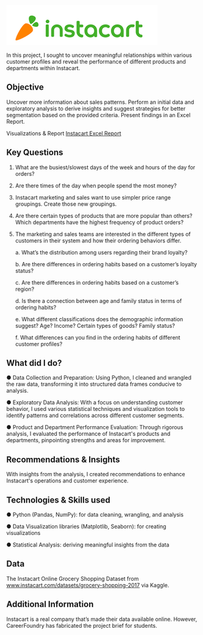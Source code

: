 ![image](https://github.com/fa-andersen/Instacart/blob/main/instacart.png)

In this project, I sought to uncover meaningful relationships within various customer profiles and reveal the performance of different products and departments within Instacart.

## Objective
Uncover more information about sales patterns. Perform an initial data and exploratory analysis to derive insights and suggest strategies for better segmentation based on
the provided criteria. Present findings in an Excel Report.

Visualizations & Report
[Instacart Excel Report](https://github.com/fa-andersen/Instacart/tree/main/04%20Analysis/Reports)

## Key Questions
1. What are the busiest/slowest days of the week and hours of the day for orders?

2. Are there times of the day when people spend the most money?

3. Instacart marketing and sales want to use simpler price range groupings. Create those new groupings.

4. Are there certain types of products that are more popular than others? Which departments have the highest frequency of product orders?

5. The marketing and sales teams are interested in the different types of customers in their system and how their ordering behaviors differ.

      a. What’s the distribution among users regarding their brand loyalty?

      b. Are there differences in ordering habits based on a customer’s loyalty status?

      c. Are there differences in ordering habits based on a customer’s region?

      d. Is there a connection between age and family status in terms of ordering habits?

      e. What different classifications does the demographic information suggest? Age? Income? Certain types of goods? Family status?

      f. What differences can you find in the ordering habits of different customer profiles?

## What did I do?
● Data Collection and Preparation: Using Python, I cleaned and wrangled the raw data, transforming it into structured data frames conducive to analysis.

● Exploratory Data Analysis: With a focus on understanding customer behavior, I used various statistical techniques and visualization tools to identify patterns and correlations across different customer segments.

● Product and Department Performance Evaluation: Through rigorous analysis, I evaluated the performance of Instacart's products and departments, pinpointing strengths and areas for improvement.

## Recommendations & Insights
With insights from the analysis, I created recommendations to enhance Instacart's operations and customer experience.

## Technologies & Skills used
● Python (Pandas, NumPy): for data cleaning, wrangling, and analysis

● Data Visualization libraries (Matplotlib, Seaborn): for creating visualizations

● Statistical Analysis: deriving meaningful insights from the data

## Data
The Instacart Online Grocery Shopping Dataset from www.instacart.com/datasets/grocery-shopping-2017 via Kaggle.

## Additional Information
Instacart is a real company that’s made their data available online. However, CareerFoundry has fabricated the project brief for students.
